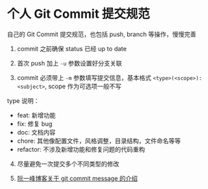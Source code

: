 # 个人 Git Commit 提交规范

自己的 Git Commit 提交规范，也包括 push, branch 等操作，慢慢完善

1. commit 之前确保 status 已经 up to date

2. 首次 push 加上 `-u` 参数设置好分支关联

3. commit 必须带上 `-m` 参数填写提交信息，基本格式 `<type>(<scope>): <subject>`, scope 作为可选项一般不写

type 说明：
- feat: 新增功能
- fix: 修复 bug
- doc: 文档内容
- chore: 其他像配置文件，风格调整，目录结构，文件命名等等
- refactor: 不涉及新增功能和修复问题的代码重构

4. 尽量避免一次提交多个不同类型的修改

5. [阮一峰博客关于 git commit message 的介绍](http://www.ruanyifeng.com/blog/2016/01/commit_message_change_log.html)
